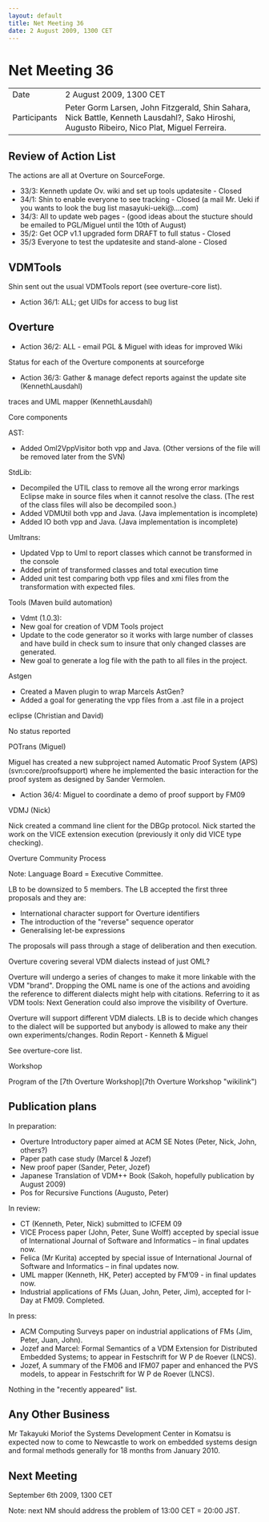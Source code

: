 ```yaml
---
layout: default
title: Net Meeting 36
date: 2 August 2009, 1300 CET
---
```



# Net Meeting 36

|||
|---|---|
| Date | 2 August 2009, 1300 CET |
| Participants | Peter Gorm Larsen, John Fitzgerald, Shin Sahara, Nick Battle, Kenneth Lausdahl?, Sako Hiroshi, Augusto Ribeiro, Nico Plat, Miguel Ferreira. |

Review of Action List
---------------------

The actions are all at Overture on SourceForge.

-   33/3: Kenneth update Ov. wiki and set up tools updatesite - Closed
-   34/1: Shin to enable everyone to see tracking - Closed (a mail Mr.
    Ueki if you wants to look the bug list masayuki-ueki@....com)
-   34/3: All to update web pages - (good ideas about the stucture
    should be emailed to PGL/Miguel until the 10th of August)
-   35/2: Get OCP v1.1 upgraded form DRAFT to full status - Closed
-   35/3 Everyone to test the updatesite and stand-alone - Closed

VDMTools
--------

Shin sent out the usual VDMTools report (see overture-core list).

-   Action 36/1: ALL; get UIDs for access to bug list

Overture
--------

-   Action 36/2: ALL - email PGL & Miguel with ideas for improved Wiki

Status for each of the Overture components at sourceforge

-   Action 36/3: Gather & manage defect reports against the update site
    (KennethLausdahl)

traces and UML mapper (KennethLausdahl)

Core components

AST:

-   Added Oml2VppVisitor both vpp and Java. (Other versions of the file
    will be removed later from the SVN)

StdLib:

-   Decompiled the UTIL class to remove all the wrong error markings
    Eclipse make in source files when it cannot resolve the class. (The
    rest of the class files will also be decompiled soon.)
-   Added VDMUtil both vpp and Java. (Java implementation is incomplete)
-   Added IO both vpp and Java. (Java implementation is incomplete)

Umltrans:

-   Updated Vpp to Uml to report classes which cannot be transformed in
    the console
-   Added print of transformed classes and total execution time
-   Added unit test comparing both vpp files and xmi files from the
    transformation with expected files.

Tools (Maven build automation)

-   Vdmt (1.0.3):
-   New goal for creation of VDM Tools project
-   Update to the code generator so it works with large number of
    classes and have build in check sum to insure that only changed
    classes are generated.
-   New goal to generate a log file with the path to all files in the
    project.

Astgen

-   Created a Maven plugin to wrap Marcels AstGen?
-   Added a goal for generating the vpp files from a .ast file in a
    project

eclipse (Christian and David)

No status reported

POTrans (Miguel)

Miguel has created a new subproject named Automatic Proof System (APS)
(svn:core/proofsupport) where he implemented the basic interaction for
the proof system as designed by Sander Vermolen.

-   Action 36/4: Miguel to coordinate a demo of proof support by FM09

VDMJ (Nick)

Nick created a command line client for the DBGp protocol. Nick started
the work on the VICE extension execution (previously it only did VICE
type checking).

Overture Community Process

Note: Language Board = Executive Committee.

LB to be downsized to 5 members. The LB accepted the first three
proposals and they are:

-   International character support for Overture identifiers
-   The introduction of the "reverse" sequence operator
-   Generalising let-be expressions

The proposals will pass through a stage of deliberation and then
execution.

Overture covering several VDM dialects instead of just OML?

Overture will undergo a series of changes to make it more linkable with
the VDM "brand". Dropping the OML name is one of the actions and
avoiding the reference to different dialects might help with citations.
Referring to it as VDM tools: Next Generation could also improve the
visibility of Overture.

Overture will support different VDM dialects. LB is to decide which
changes to the dialect will be supported but anybody is allowed to make
any their own experiments/changes. Rodin Report - Kenneth & Miguel

See overture-core list.

Workshop

Program of the [7th Overture Workshop](7th Overture Workshop "wikilink")

Publication plans
-----------------

In preparation:

-   Overture Introductory paper aimed at ACM SE Notes (Peter, Nick,
    John, others?)
-   Paper path case study (Marcel & Jozef)
-   New proof paper (Sander, Peter, Jozef)
-   Japanese Translation of VDM++ Book (Sakoh, hopefully publication by
    August 2009)
-   Pos for Recursive Functions (Augusto, Peter)

In review:

-   CT (Kenneth, Peter, Nick) submitted to ICFEM 09
-   VICE Process paper (John, Peter, Sune Wolff) accepted by special
    issue of International Journal of Software and Informatics – in
    final updates now.
-   Felica (Mr Kurita) accepted by special issue of International
    Journal of Software and Informatics – in final updates now.
-   UML mapper (Kenneth, HK, Peter) accepted by FM’09 - in final updates
    now.
-   Industrial applications of FMs (Juan, John, Peter, Jim), accepted
    for I-Day at FM09. Completed.

In press:

-   ACM Computing Surveys paper on industrial applications of FMs (Jim,
    Peter, Juan, John).
-   Jozef and Marcel: Formal Semantics of a VDM Extension for
    Distributed Embedded Systems; to appear in Festschrift for W P de
    Roever (LNCS).
-   Jozef, A summary of the FM06 and IFM07 paper and enhanced the PVS
    models, to appear in Festschrift for W P de Roever (LNCS).

Nothing in the "recently appeared" list.

Any Other Business
------------------

Mr Takayuki Moriof the Systems Development Center in Komatsu is expected
now to come to Newcastle to work on embedded systems design and formal
methods generally for 18 months from January 2010.

Next Meeting
------------

September 6th 2009, 1300 CET

Note: next NM should address the problem of 13:00 CET = 20:00 JST.

